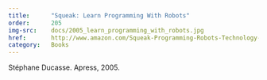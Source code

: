 ```yaml
---
title:      "Squeak: Learn Programming With Robots"
order:      205
img-src:    docs/2005_learn_programming_with_robots.jpg
href:       http://www.amazon.com/Squeak-Programming-Robots-Technology-Action/dp/B00EBGJ4D8
category:   Books
---
```

Stéphane Ducasse. Apress, 2005.
